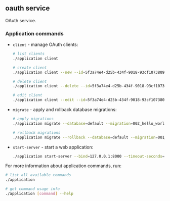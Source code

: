 ## oauth service
OAuth service.

### Application commands
* `client` - manage OAuth clients:
  ```bash
  # list clients
  ./application client
  
  # create client
  ./application client --new --id=5f3a74e4-d25b-434f-9018-93cf10738099
  
  # delete client
  ./application client --delete --id=5f3a74e4-d25b-434f-9018-93cf10738099
  
  # edit client
  ./application client --edit --id=5f3a74e4-d25b-434f-9018-93cf10738099 --secret=super_256_secret_512
  ```
* `migrate` - apply and rollback database migrations:
  ```bash
  # apply migrations
  ./application migrate --database=default --migration=002_hello_world
  
  # rollback migrations
  ./application migrate --rollback --database=default --migration=001_initial
  ```
* `start-server` - start a web application:
  ```bash
  ./application start-server --bind=127.0.0.1:8000 --timeout-seconds=5
  ```

For more information about application commands, run:
```bash
# list all available commands
./application

# get command usage info
./application [command] --help
```
